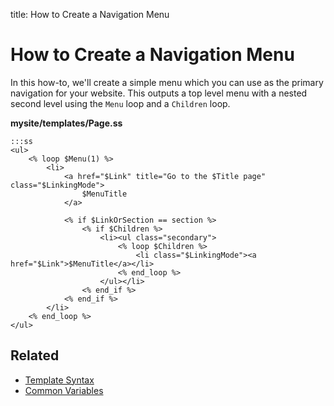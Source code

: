 title: How to Create a Navigation Menu

# How to Create a Navigation Menu

In this how-to, we'll create a simple menu which you can use as the primary navigation for your website. This outputs a
top level menu with a nested second level using the `Menu` loop and a `Children` loop.

**mysite/templates/Page.ss**

	:::ss
	<ul>
		<% loop $Menu(1) %>
			<li>
				<a href="$Link" title="Go to the $Title page" class="$LinkingMode">
					$MenuTitle
				</a>

				<% if $LinkOrSection == section %>
					<% if $Children %>
						<li><ul class="secondary">
							<% loop $Children %>
								<li class="$LinkingMode"><a href="$Link">$MenuTitle</a></li>
							<% end_loop %>
						</ul></li>
					<% end_if %>
				<% end_if %>
			</li>
		<% end_loop %>
	</ul>

## Related

* [Template Syntax](../syntax)
* [Common Variables](../common_variables)